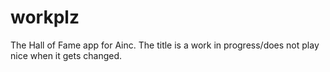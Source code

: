 # workplz

The Hall of Fame app for Ainc. The title is a work in progress/does not play nice when it gets changed.


